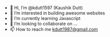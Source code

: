 - 👋 Hi, I’m @kdutt1597 (Kaushik Dutt)
- 👀 I’m interested in building awesome websites
- 🌱 I’m currently learning Javascript
- 💞️ I’m looking to collaborate on ...
- 📫 How to reach me kdutt1987@gmail.com

<!---
kdutt1597/kdutt1597 is a ✨ special ✨ repository because its `README.md` (this file) appears on your GitHub profile.
You can click the Preview link to take a look at your changes.
--->
